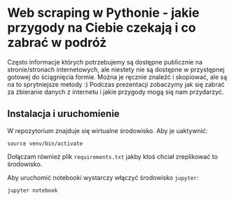 # Web scraping w Pythonie - jakie przygody na Ciebie czekają i co zabrać w podróż

Często informacje których potrzebujemy są dostępne publicznie na stronie/stronach internetowych, 
ale niestety nie są dostępne w przystępnej gotowej do ściągnięcia formie. 
Można je ręcznie znaleźć i skopiować, ale są na to sprytniejsze metody :) 
Podczas prezentacji zobaczymy jak się zabrać za zbieranie danych z internetu 
i jakie przygody mogą się nam przydarzyć.

## Instalacja i uruchomienie

W repozytorium znajduje się wirtualne środowisko. Aby je uaktywnić:

`source venv/bin/activate`

Dołączam również plik `requirements.txt` jakby ktoś chciał zreplikować to środowisko.

Aby uruchomić notebooki wystarczy włączyć środowisko `jupyter`:

`jupyter notebook`


